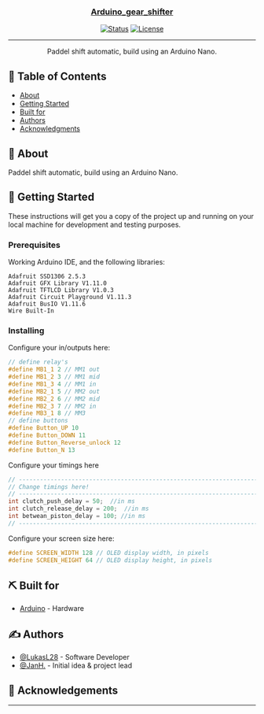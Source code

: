 <p align="center">
  <a href="" rel="noopener">

</p>

<h3 align="center">Arduino_gear_shifter</h3>

<div align="center">

[![Status](https://img.shields.io/badge/status-active-success.svg)]()
[![License](https://img.shields.io/badge/license-MIT-blue.svg)](/LICENSE)

</div>

---

<p align="center"> Paddel shift automatic, build using an Arduino Nano.
    <br> 
</p>

## 📝 Table of Contents

- [About](#about)
- [Getting Started](#getting_started)
- [Built for](#built_for)
- [Authors](#authors)
- [Acknowledgments](#acknowledgement)

## 🧐 About <a name = "about"></a>

Paddel shift automatic, build using an Arduino Nano.

## 🏁 Getting Started <a name = "getting_started"></a>

These instructions will get you a copy of the project up and running on your local machine for development and testing purposes.

### Prerequisites

Working Arduino IDE, and the following libraries:

```
Adafruit SSD1306 2.5.3
Adafruit GFX Library V1.11.0
Adafruit TFTLCD Library V1.0.3
Adafruit Circuit Playground V1.11.3
Adafruit BusIO V1.11.6
Wire Built-In
```

### Installing

Configure your in/outputs here:

```C++
// define relay's 
#define MB1_1 2 // MM1 out
#define MB1_2 3 // MM1 mid
#define MB1_3 4 // MM1 in
#define MB2_1 5 // MM2 out
#define MB2_2 6 // MM2 mid
#define MB2_3 7 // MM2 in
#define MB3_1 8 // MM3
// define buttons
#define Button_UP 10
#define Button_DOWN 11
#define Button_Reverse_unlock 12
#define Button_N 13
```

Configure your timings here

```C++
// --------------------------------------------------------------------------
// Change timings here!
// --------------------------------------------------------------------------
int clutch_push_delay = 50;  //in ms
int clutch_release_delay = 200;  //in ms
int betwean_piston_delay = 100; //in ms
// --------------------------------------------------------------------------
```

Configure your screen size here:

```C++
#define SCREEN_WIDTH 128 // OLED display width, in pixels
#define SCREEN_HEIGHT 64 // OLED display height, in pixels
```

## ⛏️ Built for <a name = "built_for"></a>

- [Arduino](https://www.arduino.cc/) - Hardware

## ✍️ Authors <a name = "authors"></a>

- [@LukasL28](https://github.com/LukasL28) - Software Developer
- [@JanH.]() - Initial idea & project lead

## 🎉 Acknowledgements <a name = "acknowledgement"></a>

- --

